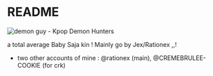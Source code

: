 # README

![demon guy - Kpop Demon Hunters](https://github.com/user-attachments/assets/6d2d956a-9f35-41a4-8056-25d95d07c7df)

a total average Baby Saja kin ! Mainly go by Jex/Rationex ,,!

- two other accounts of mine : @rationex (main), @CREMEBRULEE-COOKIE (for crk) 
